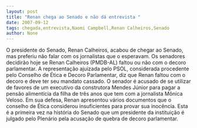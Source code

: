 ```yaml
---
layout: post
title: "Renan chega ao Senado e não dá entrevista "
date: 2007-09-12
tags: chegada,entrevista,Naomi Campbell,Renan Calheiros,Senado
author: None
---
```



O presidente do Senado, Renan Calheiros, acabou de chegar ao Senado, mas preferiu n&atilde;o falar com os jornalistas que o esperavam. Os senadores decidir&atilde;o hoje se Renan Calheiros (PMDB-AL) faltou ou n&atilde;o com o decoro parlamentar. A representa&ccedil;&atilde;o ajuizada pelo PSOL, considerada procedente pelo Conselho de &Eacute;tica e Decoro Parlamentar, diz que Renan faltou com o decoro e deve ter seu mandato cassado.
O senador &eacute; acusado de se utilizar de favores de um executivo da construtora Mendes J&uacute;nior para pagar a pens&atilde;o aliment&iacute;cia da filha de tr&ecirc;s anos que tem com a jornalista M&ocirc;nica Veloso. Em sua defesa, Renan apresentou v&aacute;rios documentos que o conselho de &Eacute;tica considerou insuficientes para provar sua inoc&ecirc;ncia.
Esta &eacute; a primeira vez na hist&oacute;ria do Senado que um presidente da institui&ccedil;&atilde;o &eacute; julgado pelo Plen&aacute;rio pela acusa&ccedil;&atilde;o de quebra de decoro parlamentar.

 